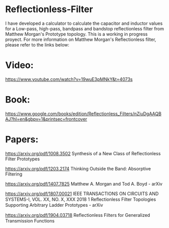 # Reflectionless-Filter

I have developed a calculator to calculate the capacitor and inductor values for a Low-pass, high-pass, bandpass and bandstop reflectionless filter from Matthew Morgan's Prototype topology. This is a working in progress proyect. For more information on Matthew Morgan's Reflectionless filter, please refer to the links below:

# Video:
https://www.youtube.com/watch?v=19wuE3pMNkY&t=4073s

# Book:
https://www.google.com/books/edition/Reflectionless_Filters/nZiuDgAAQBAJ?hl=en&gbpv=1&printsec=frontcover

# Papers:

https://arxiv.org/pdf/1008.3502
Synthesis of a New Class of Reflectionless Filter Prototypes

https://arxiv.org/pdf/1203.2174
Thinking Outside the Band: Absorptive Filtering

https://arxiv.org/pdf/1407.7825
Matthew A. Morgan and Tod A. Boyd - arXiv


https://arxiv.org/pdf/1807.00021
IEEE TRANSACTIONS ON CIRCUITS AND SYSTEMS-I, VOL. XX, NO. X, XXX 2018 1 Reﬂectionless Filter Topologies Supporting Arbitrary Ladder Prototypes - arXiv

https://arxiv.org/pdf/1904.03718
Reﬂectionless Filters for Generalized Transmission Functions
